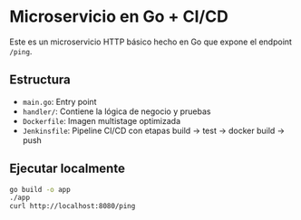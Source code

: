 # Microservicio en Go + CI/CD

Este es un microservicio HTTP básico hecho en Go que expone el endpoint `/ping`.

## Estructura

- `main.go`: Entry point
- `handler/`: Contiene la lógica de negocio y pruebas
- `Dockerfile`: Imagen multistage optimizada
- `Jenkinsfile`: Pipeline CI/CD con etapas build → test → docker build → push

## Ejecutar localmente

```bash
go build -o app
./app
curl http://localhost:8080/ping
